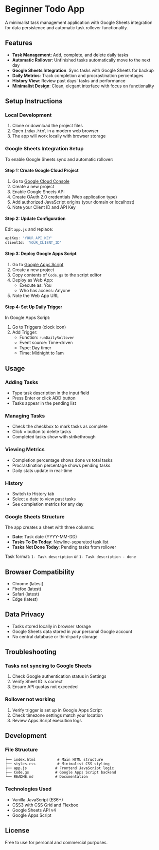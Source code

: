 # Beginner Todo App

A minimalist task management application with Google Sheets integration for data persistence and automatic task rollover functionality.

## Features

- **Task Management**: Add, complete, and delete daily tasks
- **Automatic Rollover**: Unfinished tasks automatically move to the next day
- **Google Sheets Integration**: Sync tasks with Google Sheets for backup
- **Daily Metrics**: Track completion and procrastination percentages
- **History View**: Review past days' tasks and performance
- **Minimalist Design**: Clean, elegant interface with focus on functionality

## Setup Instructions

### Local Development

1. Clone or download the project files
2. Open `index.html` in a modern web browser
3. The app will work locally with browser storage

### Google Sheets Integration Setup

To enable Google Sheets sync and automatic rollover:

#### Step 1: Create Google Cloud Project

1. Go to [Google Cloud Console](https://console.cloud.google.com/)
2. Create a new project
3. Enable Google Sheets API
4. Create OAuth 2.0 credentials (Web application type)
5. Add authorized JavaScript origins (your domain or localhost)
6. Note your Client ID and API Key

#### Step 2: Update Configuration

Edit `app.js` and replace:
```javascript
apiKey: 'YOUR_API_KEY'
clientId: 'YOUR_CLIENT_ID'
```

#### Step 3: Deploy Google Apps Script

1. Go to [Google Apps Script](https://script.google.com/)
2. Create a new project
3. Copy contents of `Code.gs` to the script editor
4. Deploy as Web App:
   - Execute as: You
   - Who has access: Anyone
5. Note the Web App URL

#### Step 4: Set Up Daily Trigger

In Google Apps Script:
1. Go to Triggers (clock icon)
2. Add Trigger:
   - Function: `runDailyRollover`
   - Event source: Time-driven
   - Type: Day timer
   - Time: Midnight to 1am

## Usage

### Adding Tasks
- Type task description in the input field
- Press Enter or click ADD button
- Tasks appear in the pending list

### Managing Tasks
- Check the checkbox to mark tasks as complete
- Click × button to delete tasks
- Completed tasks show with strikethrough

### Viewing Metrics
- Completion percentage shows done vs total tasks
- Procrastination percentage shows pending tasks
- Daily stats update in real-time

### History
- Switch to History tab
- Select a date to view past tasks
- See completion metrics for any day

### Google Sheets Structure

The app creates a sheet with three columns:
- **Date**: Task date (YYYY-MM-DD)
- **Tasks To Do Today**: Newline-separated task list
- **Tasks Not Done Today**: Pending tasks from rollover

Task format: `1- Task description` or `1- Task description - done`

## Browser Compatibility

- Chrome (latest)
- Firefox (latest)
- Safari (latest)
- Edge (latest)

## Data Privacy

- Tasks stored locally in browser storage
- Google Sheets data stored in your personal Google account
- No central database or third-party storage

## Troubleshooting

### Tasks not syncing to Google Sheets
1. Check Google authentication status in Settings
2. Verify Sheet ID is correct
3. Ensure API quotas not exceeded

### Rollover not working
1. Verify trigger is set up in Google Apps Script
2. Check timezone settings match your location
3. Review Apps Script execution logs

## Development

### File Structure
```
├── index.html          # Main HTML structure
├── styles.css          # Minimalist CSS styling
├── app.js             # Frontend JavaScript logic
├── Code.gs            # Google Apps Script backend
└── README.md          # Documentation
```

### Technologies Used
- Vanilla JavaScript (ES6+)
- CSS3 with CSS Grid and Flexbox
- Google Sheets API v4
- Google Apps Script

## License

Free to use for personal and commercial purposes.